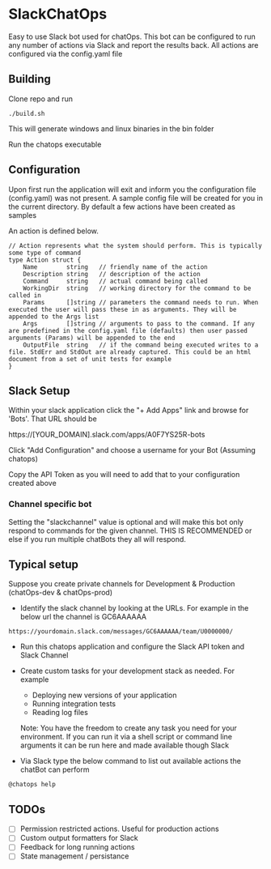 # SlackChatOps

Easy to use Slack bot used for chatOps. This bot can be configured to run any number of actions via Slack
and report the results back. All actions are configured via the config.yaml file

## Building

Clone repo and run
```
./build.sh
```
This will generate windows and linux binaries in the bin folder

Run the chatops executable

## Configuration

Upon first run the application will exit and inform you the configuration file (config.yaml) was not present. 
A sample config file will be created for you in the current directory. By default a few actions have been created
as samples

An action is defined below. 
```
// Action represents what the system should perform. This is typically some type of command
type Action struct {
	Name        string   // friendly name of the action
	Description string   // description of the action
	Command     string   // actual command being called
	WorkingDir  string   // working directory for the command to be called in
	Params      []string // parameters the command needs to run. When executed the user will pass these in as arguments. They will be appended to the Args list
	Args        []string // arguments to pass to the command. If any are predefined in the config.yaml file (defaults) then user passed arguments (Params) will be appended to the end
	OutputFile  string   // if the command being executed writes to a file. StdErr and StdOut are already captured. This could be an html document from a set of unit tests for example
}
```

## Slack Setup

Within your slack application click the  "+ Add Apps" link and browse for  'Bots'. That URL should be

https://[YOUR_DOMAIN].slack.com/apps/A0F7YS25R-bots

Click "Add Configuration" and choose a username for your Bot (Assuming chatops)

Copy the API Token as you will need to add that to your configuration created above

### Channel specific bot

Setting the "slackchannel" value is optional and will make this bot only respond to commands for the given channel. THIS IS RECOMMENDED or else if you run multiple chatBots they all will respond.


## Typical setup

Suppose you create private channels for Development & Production (chatOps-dev & chatOps-prod)

* Identify the slack channel by looking at the URLs. For example in the below url the channel is GC6AAAAAA
```
https://yourdomain.slack.com/messages/GC6AAAAAA/team/U0000000/
```

* Run this chatops application and configure the Slack API token and Slack Channel
* Create custom tasks for your development stack as needed. For example
    - Deploying new versions of your application
    - Running integration tests
    - Reading log files

    Note: You have the freedom to create any task you need for your environment. If you can run it via a shell script or command line arguments
    it can be run here and made available though Slack

* Via Slack type the below command to list out available actions the chatBot can perform
```
@chatops help
```

## TODOs

- [ ] Permission restricted actions. Useful for production actions
- [ ] Custom output formatters for Slack
- [ ] Feedback for long running actions
- [ ] State management / persistance
